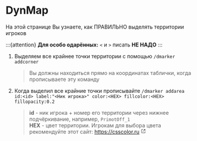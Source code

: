 # DynMap
На этой странице Вы узнаете, как ПРАВИЛЬНО выделять территории игроков

:::{attention}
**Для особо одарённых:** `<` и `>` писать **НЕ НАДО** 
:::

1. Выделяем все крайнее точки территории с помощью `/dmarker addcorner`
   > Вы должны находиться прямо на координатах таблички, когда прописываете эту
   > команду

2. Когда выделил все крайние точки прописывайте `/dmarker addarea id:<id> label:"<Ник игрока>" color:<HEX> fillcolor:<HEX> fillopacity:0.2`
   > **id**  - ник игрока + номер его территории через нижнее подчёркивание, например, `PrimotOff_1`<br>
   > **HEX** - цвет территории. Игрокам для выбора цвета рекомендуйте этот сайт: <a class="reference external" target="_blank" href="https://csscolor.ru" rel="nofollow noopener">https://csscolor.ru <svg xmlns="http://www.w3.org/2000/svg" fill="currentColor" height="1em" width="1em" stroke="none" viewBox="0 0 24 24"><path d="m13 3 3.293 3.293-7 7 1.414 1.414 7-7L21 11V3z"></path><path d="M19 19H5V5h7l-2-2H5c-1.103 0-2 .897-2 2v14c0 1.103.897 2 2 2h14c1.103 0 2-.897 2-2v-5l-2-2v7z"></path></svg></a>